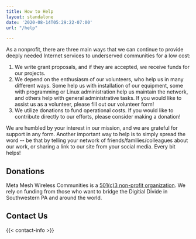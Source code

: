 ```yaml
---
title: How to Help
layout: standalone
date: '2020-08-14T05:29:22-07:00'
url: "/help"

---
```


As a nonprofit, there are three main ways that we can continue to provide deeply needed Internet services to underserved communities for a low cost:
1. We write grant proposals, and if they are accepted, we receive funds for our projects.
2. We depend on the enthusiasm of our volunteers, who help us in many different ways. Some help us with installation of our equipment, some with programming or Linux administration help us maintain the network, and others help with general administrative tasks. If you would like to assist us as a volunteer, please fill out our volunteer form!
3. We utilize donations to fund operational costs. If you would like to contribute directly to our efforts, please consider making a donation!

We are humbled by your interest in our mission, and we are grateful for support in any form. Another important way to help is to simply spread the word -- be that by telling your network of friends/families/colleagues about our work, or sharing a link to our site from your social media. Every bit helps!


<!-- This isn't ready yet but is part of a future iteration's set of features
## Volunteering

Always appreciated
-->

## Donations

<!-- PayPal Donation Button goes here -->

Meta Mesh Wireless Communities is a [501(c)3 non-profit organization](https://simple.wikipedia.org/wiki/Non-profit_organization). We rely on funding from those who want to bridge the Digitial Divide in Southwestern PA and around the world.

## Contact Us

<!-- This isn't ready yet but is part of a future iteration's set of features
<a href="#">Join the Meta Mesh Mailing List!</a>
-->

{{< contact-info >}}